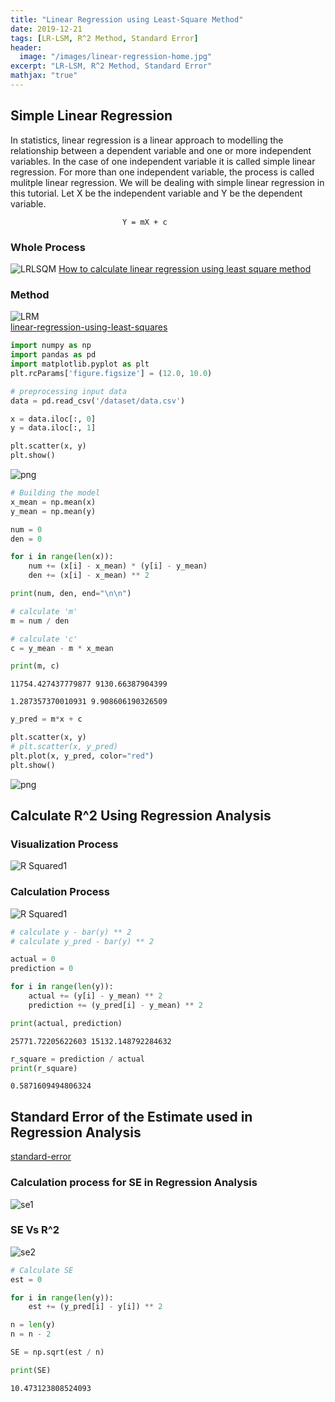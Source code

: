 ```yaml
---
title: "Linear Regression using Least-Square Method"
date: 2019-12-21
tags: [LR-LSM, R^2 Method, Standard Error]
header:
  image: "/images/linear-regression-home.jpg"
excerpt: "LR-LSM, R^2 Method, Standard Error"
mathjax: "true"
---
```

## Simple Linear Regression 
In statistics, linear regression is a linear approach to modelling the relationship between a dependent variable and one or more independent variables. In the case of one independent variable it is called simple linear regression. For more than one independent variable, the process is called mulitple linear regression. We will be dealing with simple linear regression in this tutorial.
Let X be the independent variable and Y be the dependent variable.
    
                             Y = mX + c
             
### Whole Process  
![LRLSQM](/images/linear-regression-using-least-square-method.png)
[How to calculate linear regression using least square method
](https://youtu.be/JvS2triCgOY?list=PLF596A4043DBEAE9C)  

### Method  
![LRM](/images/linear-regression-method.png)  
[linear-regression-using-least-squares](https://towardsdatascience.com/linear-regression-using-least-squares-a4c3456e8570)  




```python
import numpy as np
import pandas as pd
import matplotlib.pyplot as plt
plt.rcParams['figure.figsize'] = (12.0, 10.0)
```


```python
# preprocessing input data
data = pd.read_csv('/dataset/data.csv')

x = data.iloc[:, 0]
y = data.iloc[:, 1]

plt.scatter(x, y)
plt.show()
```


![png](/images/output_4_0.png)



```python
# Building the model
x_mean = np.mean(x)
y_mean = np.mean(y)

num = 0
den = 0

for i in range(len(x)):
    num += (x[i] - x_mean) * (y[i] - y_mean)
    den += (x[i] - x_mean) ** 2

print(num, den, end="\n\n")

# calculate 'm'
m = num / den

# calculate 'c'
c = y_mean - m * x_mean

print(m, c)
```

    11754.427437779877 9130.66387904399
    
    1.287357370010931 9.908606190326509



```python
y_pred = m*x + c

plt.scatter(x, y)
# plt.scatter(x, y_pred)
plt.plot(x, y_pred, color="red")
plt.show()
```


![png](/images/output_6_0.png)


## Calculate R^2 Using Regression Analysis

### Visualization Process
![R Squared1](/images/r-square-method1.png)

### Calculation Process
![R Squared1](/images/r-square-method2.png)


```python
# calculate y - bar(y) ** 2
# calculate y_pred - bar(y) ** 2

actual = 0
prediction = 0

for i in range(len(y)):
    actual += (y[i] - y_mean) ** 2
    prediction += (y_pred[i] - y_mean) ** 2

print(actual, prediction)
```

    25771.72205622603 15132.148792284632



```python
r_square = prediction / actual
print(r_square)
```

    0.5871609494806324


## Standard Error of the Estimate used in Regression Analysis 
[standard-error](https://blog.minitab.com/blog/adventures-in-statistics-2/regression-analysis-how-to-interpret-s-the-standard-error-of-the-regression)

### Calculation process for SE in Regression Analysis
![se1](/images/standard-error1.png)

### SE Vs R^2
![se2](/images/standard-error2.png)


```python
# Calculate SE
est = 0

for i in range(len(y)):
    est += (y_pred[i] - y[i]) ** 2

n = len(y)
n = n - 2

SE = np.sqrt(est / n)

print(SE)
```

    10.473123808524093

